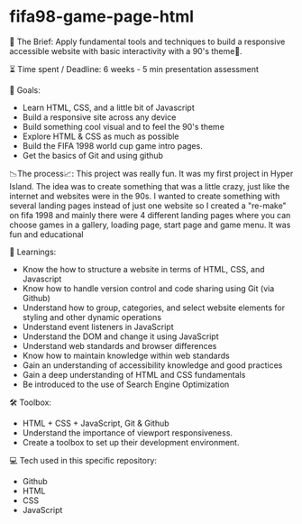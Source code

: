 # fifa98-game-page-html

📂 The Brief:
Apply fundamental tools and techniques to build a responsive accessible website with basic interactivity with a 90's theme🌟.

⏳ Time spent / Deadline:
6 weeks - 5 min presentation assessment

🎯 Goals:

- Learn HTML, CSS, and a little bit of Javascript
- Build a responsive site across any device
- Build something cool visual and to feel the 90's theme
- Explore HTML & CSS as much as possible
- Build the FIFA 1998 world cup game intro pages. 
- Get the basics of Git and using github

📉The process📈:
This project was really fun. It was my first project in Hyper Island. The idea was to create something that was a little crazy, just like the internet and websites were in the 90s. I wanted to create something with several landing pages instead of just one website so I created a "re-make" on fifa 1998 and mainly there were 4 different landing pages where you can choose games in a gallery, loading page, start page and game menu. It was fun and educational

📘 Learnings:
- Know the how to structure a website in terms of HTML, CSS, and Javascript
- Know how to handle version control and code sharing using Git (via Github)
- Understand how to group, categories, and select website elements for styling and other dynamic operations
- Understand event listeners in JavaScript
- Understand the DOM and change it using JavaScript
- Understand web standards and browser differences
- Know how to maintain knowledge within web standards
- Gain an understanding of accessibility knowledge and good practices
- Gain a deep understanding of HTML and CSS fundamentals
- Be introduced to the use of Search Engine Optimization

 🛠 Toolbox:
- HTML + CSS + JavaScript, Git & Github
- Understand the importance of viewport responsiveness. 
- Create a toolbox to set up their development environment.

💻 Tech used in this specific repository:
- Github
- HTML
- CSS
- JavaScript
